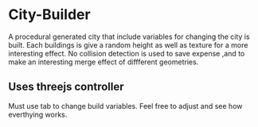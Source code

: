 # City-Builder
 A procedural generated city that include variables for changing the city is built. Each buildings is give a random height as well as 
 texture for a more interesting effect. No collision detection is used to save expense ,and to make an interesting merge effect of 
 diffferent geometries.
  
## Uses threejs controller
Must use tab to change build variables. Feel free to adjust and see how everthying works.

